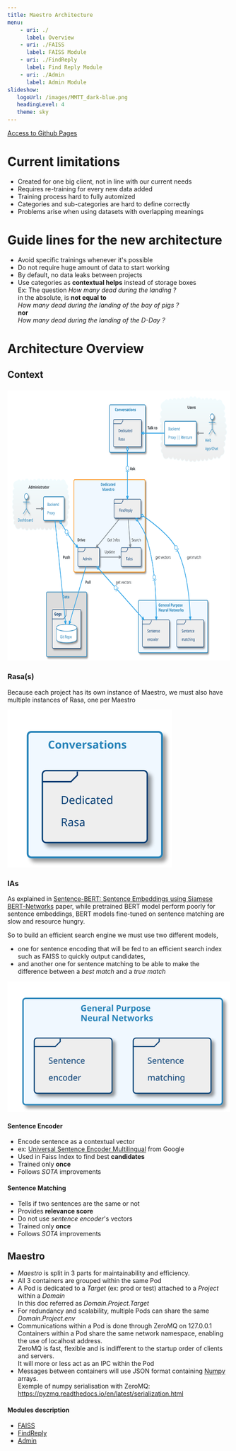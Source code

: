 ```yaml
---
title: Maestro Architecture
menu:
    - uri: ./
      label: Overview
    - uri: ./FAISS
      label: FAISS Module
    - uri: ./FindReply
      label: Find Reply Module
    - uri: ./Admin
      label: Admin Module
slideshow:
   logoUrl: /images/MMTT_dark-blue.png
   headingLevel: 4
   theme: sky
---
```

[Access to Github Pages](https://momenttech.github.io/maestro-architecture/)

# Current limitations

* Created for one big client, not in line with our current needs
* Requires re-training for every new data added
* Training process hard to fully automized
* Categories and sub-categories are hard to define correctly
* Problems arise when using datasets with overlapping meanings

# Guide lines for the new architecture

* Avoid specific trainings whenever it's possible
* Do not require huge amount of data to start working
* By default, no data leaks between projects
* Use categories as **contextual helps** instead of storage boxes  
  Ex: The question _How many dead during the landing ?_  
  in the absolute, is **not equal to**  
  _How many dead during the landing of the bay of pigs ?_  
  **nor**  
  _How many dead during the landing of the D-Day ?_  


# Architecture Overview
## Context

###  
<img src="images/plantuml/architecture/MaestroArchitecture.svg" height="610">

### Rasa(s)

Because each project has its own instance of Maestro, we must also have multiple instances of Rasa, one per Maestro  

<img src="images/plantuml/architecture/Rasa.svg">


### IAs

As explained in [Sentence-BERT: Sentence Embeddings using Siamese BERT-Networks](https://arxiv.org/pdf/1908.10084.pdf) paper, while pretrained BERT model perform poorly for sentence embeddings, BERT models fine-tuned on sentence matching are slow and resource hungry.  

So to build an efficient search engine we must use two different models,
* one for sentence encoding that will be fed to an efficient search index such as FAISS to quickly output candidates,
* and another one for sentence matching to be able to make the difference between a _best match_ and a _true match_ 

<img src="images/plantuml/architecture/IAs.svg">

#### Sentence Encoder
* Encode sentence as a contextual vector
* ex: [Universal Sentence Encoder Multilingual](https://tfhub.dev/google/universal-sentence-encoder-multilingual/3) from Google
* Used in Faiss Index to find best **candidates**
* Trained only **once**
* Follows *SOTA* improvements


#### Sentence Matching
* Tells if two sentences are the same or not
* Provides  **relevance score**
* Do not use _sentence encoder_'s vectors
* Trained only **once**
* Follows *SOTA* improvements


## Maestro

* *Maestro* is split in 3 parts for maintainability and efficiency.
* All 3 containers are grouped within the same Pod
* A Pod is dedicated to a _Target_ (ex: prod or test) attached to a _Project_ within a _Domain_  
  In this doc referred as _Domain.Project.Target_
* For redundancy and scalability, multiple Pods can share the same _Domain.Project.env_
* Communications within a Pod is done through ZeroMQ on 127.0.0.1  
  Containers within a Pod share the same network namespace, enabling the use of localhost address.  
  ZeroMQ is fast, flexible and is indifferent to the startup order of clients and servers.  
  It will more or less act as an IPC within the Pod
* Messages between containers will use JSON format containing [Numpy](https://numpy.org/) arrays.  
  Exemple of numpy serialisation with ZeroMQ: https://pyzmq.readthedocs.io/en/latest/serialization.html

#### Modules description

* [FAISS](./FAISS/README.md)
* [FindReply](./FindReply/README.md)
* [Admin](./Admin/README.md)